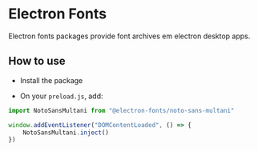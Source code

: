 # Electron Fonts

Electron fonts packages provide font archives em electron desktop apps.

## How to use

* Install the package

* On your `preload.js`, add:

```ts
import NotoSansMultani from "@electron-fonts/noto-sans-multani"

window.addEventListener("DOMContentLoaded", () => {
    NotoSansMultani.inject()
})
```